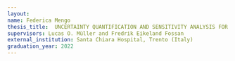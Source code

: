 ```yaml
---
layout:
name: Federica Mengo
thesis_title:  UNCERTAINTY QUANTIFICATION AND SENSITIVITY ANALYSIS FOR NON-INVASIVE MODEL-BASED INSTANTANEOUS WAVE-FREE RATIO PREDICTION     
supervisors: Lucas O. Müller and Fredrik Eikeland Fossan
external_institution: Santa Chiara Hospital, Trento (Italy)
graduation_year: 2022
---
```


